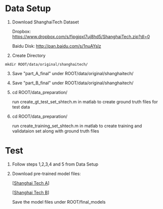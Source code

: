 # Data Setup
1. Download ShanghaiTech Dataset

   Dropbox: https://www.dropbox.com/s/fipgjqxl7uj8hd5/ShanghaiTech.zip?dl=0 
   
   Baidu Disk: http://pan.baidu.com/s/1nuAYslz
   
2. Create Directory 
  ```Shell
  mkdir ROOT/data/original/shanghaitech/  
  ```
3. Save "part_A_final" under ROOT/data/original/shanghaitech/
4. Save "part_B_final" under ROOT/data/original/shanghaitech/
5. cd ROOT/data_preparation/

   run create_gt_test_set_shtech.m in matlab to create ground truth files for test data
6. cd ROOT/data_preparation/

   run create_training_set_shtech.m in matlab to create training and validataion set along with ground truth files

# Test
1. Follow steps 1,2,3,4 and 5 from Data Setup
2. Download pre-trained model files:

   [[Shanghai Tech A](https://www.dropbox.com/s/irho4laltre9ir5/cmtl_shtechA_204.h5?dl=0)]
   
   [[Shanghai Tech B](https://www.dropbox.com/s/lkt5ipshibs027w/cmtl_shtechB_768.h5?dl=0)]
   
   Save the model files under ROOT/final_models

